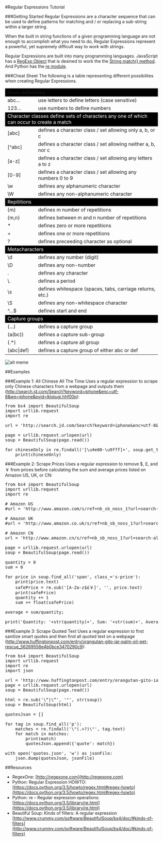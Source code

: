 #Regular Expressions Tutorial

###Getting Started
Regular Expressions are a character sequence that can be used to define patterns for matching and / or replacing a sub-string within a larger string. 

When the built in string functions of a given programming language are not enough to accomplish what you need to do, Regular Expressions represent a powerful, yet supremely difficult way to work with strings.

Regular Expressions are built into many programming languages. JavaScript has a [RegExp Object](http://www.w3schools.com/jsref/jsref_obj_regexp.asp) that is desined to work the the [String match() method](http://www.w3schools.com/jsref/jsref_match.asp). And Python has the [re module](https://docs.python.org/3.5/library/re.html).

###Cheat Sheet
The following is a table representing different possibilites when creating Regular Expressions.
<style>
td.header {
background-color: black !important;
color: white !important;
}
</style>
<table>
<tr>
<td colspan="2" style="background-color:black">Basic definitions</td>
</tr>
<tr>
<td>abc…</td><td>use letters to define letters (case sensitive)</td>
</tr>
<tr>
<td>123…</td><td>use numbers to define numbers</td>
</tr>
<tr>
<td colspan="2" class="header">Character classes define sets of characters any one of which can occur to create a match</td>
</tr>
<tr>
<td>[abc]</td><td>defines a character class / set allowing only a, b, or c</td>
</tr>
<tr>
<td>[^abc]</td><td>defines a character class / set allowing neither a, b, nor c</td>
</tr>
<tr>
<td>[a-z]</td><td>defines a character class / set allowing any letters a to z</td>
</tr>
<tr>
<td>[0-9]</td><td>defines a character class / set allowing any numbers 0 to 9</td>
</tr>
<tr>
<td>\w</td><td>defines any alphanumeric character</td>
</tr>
<tr>
<td>\W</td><td>defines any non-alphanumeric character</td>
</tr>
<tr>
<td colspan="2" class="header">Repititions</td>
</tr>
<tr>
<td>{m}</td><td>defines m number of repetitions</td>
</tr>
<tr>
<td>{m,n}</td><td>defines between m and n number of repetitions</td>
</tr>
<tr>
<td>*</td><td>defines zero or more repetitions</td>
</tr>
<tr>
<td>+</td><td>defines one or more repetitions</td>
</tr>
<tr>
<td>?</td><td>defines preceeding character as optional</td>
</tr>
<tr>
<td colspan="2" class="header">Metacharacters</td>
</tr>
<tr>
<td>\d</td><td>defines any number (digit)</td>
</tr>
<tr>
<td>\D</td><td>defines any non-number</td>
</tr>
<tr>
<td>.</td><td>defines any character</td>
</tr>
<tr>
<td>\.</td><td>defines a period</td>
</tr>
<tr>
<td>\s</td><td>defines whitespace (spaces, tabs, carriage returns, etc.)</td>
</tr>
<tr>
<td>\S</td><td>defines any non-whitespace character</td>
</tr>
<tr>
<td>^…$</td><td>defines start and end</td>
</tr>
<tr>
<td colspan="2" class="header">Capture groups</td>
</tr>
<tr>
<td>(…)</td><td>defines a capture group</td>
</tr>
<tr>
<td>(a(bc))</td><td>defines a capture sub-group</td>
</tr>
<tr>
<td>(.*)</td><td>defines a capture all group</td>
</tr>
<tr>
<td>(abc|def)</td><td>defines a capture group of either abc or def</td>
</tr>
</table>

![alt meme](http://www.quickmeme.com/img/28/28267ccca83716ccddc3a2e194e8b0052cae3a204de3f37928a20e8ff4f0ee65.jpg)

##Examples

###Example 1: All Chinese All The Time
Uses a regular expression to scrape only Chinese characters from a webpage and outputs them (http://search.jd.com/Search?keyword=iphone&enc=utf-8&wq=iphone&pvid=lklqiugi.hhf00p):

<pre>
from bs4 import BeautifulSoup
import urllib.request
import re

url = 'http://search.jd.com/Search?keyword=iphone&enc=utf-8&wq=iphone&pvid=lklqiugi.hhf00p'

page = urllib.request.urlopen(url)
soup = BeautifulSoup(page.read())

for chineseOnly in re.findall('[\u4e00-\u9fff]+', soup.get_text()):
    print(chineseOnly)
</pre>

###Example 2: Scrape Prices 
Uses a regular expression to remove $, £, and ￥ from prices before calculating the sum and average prices listed on Amazon US, UK, or CN:

<pre>
from bs4 import BeautifulSoup
import urllib.request
import re

# Amazon US
#url = 'http://www.amazon.com/s/ref=nb_sb_noss_1?url=search-alias%3Daps&field-keywords=clay+shirky&rh=i%3Aaps%2Ck%3Aclay+shirky'

# Amazon UK
#url = 'http://www.amazon.co.uk/s/ref=nb_sb_noss_1?url=search-alias%3Daps&field-keywords=clay+shirky'

# Amazon CN
url = 'http://www.amazon.cn/s/ref=nb_sb_noss_1?url=search-alias%3Daps&field-keywords=clay+shirky'

page = urllib.request.urlopen(url)
soup = BeautifulSoup(page.read())

quantity = 0
sum = 0

for price in soup.find_all('span', class_='s-price'):
	print(price.text)
	safePrice = re.sub('[A-Za-z$£￥]', '', price.text)
	print(safePrice)
	quantity += 1
	sum += float(safePrice)

average = sum/quantity;

print('Quantity: '+str(quantity)+', Sum: '+str(sum)+', Average: '+str(average))
</pre>

###Example 3: Scrape Quoted Text
Uses a regular expression to first sanitize smart quotes and then find all quoted text on a webpage (http://www.huffingtonpost.com/entry/orangutan-gito-iar-palm-oil-pet-rescue_56269558e4b0bce3470290c9):

<pre>
from bs4 import BeautifulSoup
import urllib.request
import re
import json

url = 'http://www.huffingtonpost.com/entry/orangutan-gito-iar-palm-oil-pet-rescue_56269558e4b0bce3470290c9'
page = urllib.request.urlopen(url)
soup = BeautifulSoup(page.read())

html = re.sub('\“|\”', '"', str(soup))
soup = BeautifulSoup(html)

quotesJson = []

for tag in soup.find_all('p'):
	matches = re.findall('\"(.+?)\"', tag.text)
	for match in matches:
		print(match)
		quotesJson.append({'quote': match})

with open('quotes.json', 'w') as jsonFile:
	json.dump(quotesJson, jsonFile)
</pre>

##Resources

* RegexOne: [http://regexone.com](http://regexone.com)
* Python: Regular Expression HOWTO: [https://docs.python.org/3.5/howto/regex.html#regex-howto](https://docs.python.org/3.5/howto/regex.html#regex-howto)
* Python: re – Regular expression operations: [https://docs.python.org/3.5/library/re.html](https://docs.python.org/3.5/library/re.html)
* Beautiful Soup: Kinds of filters: A regular expression [http://www.crummy.com/software/BeautifulSoup/bs4/doc/#kinds-of-filters](http://www.crummy.com/software/BeautifulSoup/bs4/doc/#kinds-of-filters)
